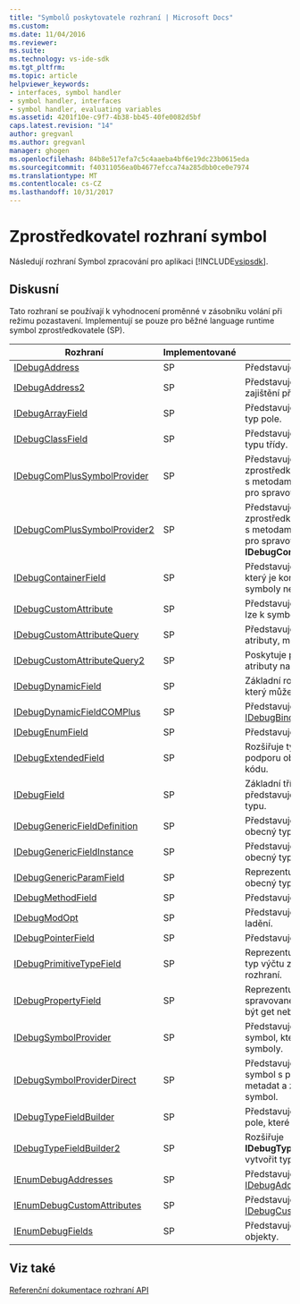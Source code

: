 ```yaml
---
title: "Symbolů poskytovatele rozhraní | Microsoft Docs"
ms.custom: 
ms.date: 11/04/2016
ms.reviewer: 
ms.suite: 
ms.technology: vs-ide-sdk
ms.tgt_pltfrm: 
ms.topic: article
helpviewer_keywords:
- interfaces, symbol handler
- symbol handler, interfaces
- symbol handler, evaluating variables
ms.assetid: 4201f10e-c9f7-4b38-bb45-40fe0082d5bf
caps.latest.revision: "14"
author: gregvanl
ms.author: gregvanl
manager: ghogen
ms.openlocfilehash: 84b8e517efa7c5c4aaeba4bf6e19dc23b0615eda
ms.sourcegitcommit: f40311056ea0b4677efcca74a285dbb0ce0e7974
ms.translationtype: MT
ms.contentlocale: cs-CZ
ms.lasthandoff: 10/31/2017
---
```

# <a name="symbol-provider-interfaces"></a>Zprostředkovatel rozhraní symbol
Následují rozhraní Symbol zpracování pro aplikaci [!INCLUDE[vsipsdk](../../../extensibility/includes/vsipsdk_md.md)].  
  
## <a name="discussion"></a>Diskusní  
 Tato rozhraní se používají k vyhodnocení proměnné v zásobníku volání při režimu pozastavení. Implementují se pouze pro běžné language runtime symbol zprostředkovatele (SP).  
  
|Rozhraní|Implementované|Popis|  
|---------------|--------------------|-----------------|  
|[IDebugAddress](../../../extensibility/debugger/reference/idebugaddress.md)|SP|Představuje adresu položky.|  
|[IDebugAddress2](../../../extensibility/debugger/reference/idebugaddress2.md)|SP|Představuje adresu položku, zajištění přístupu k ID procesu.|  
|[IDebugArrayField](../../../extensibility/debugger/reference/idebugarrayfield.md)|SP|Představuje na symbol pole nebo typ pole.|  
|[IDebugClassField](../../../extensibility/debugger/reference/idebugclassfield.md)|SP|Představuje symbol třídy nebo typu třídy.|  
|[IDebugComPlusSymbolProvider](../../../extensibility/debugger/reference/idebugcomplussymbolprovider.md)|SP|Představuje symbol zprostředkovatele modelu COM + s metodami, které jsou specifické pro spravovaný kód.|  
|[IDebugComPlusSymbolProvider2](../../../extensibility/debugger/reference/idebugcomplussymbolprovider2.md)|SP|Představuje symbol zprostředkovatele modelu COM + s metodami, které jsou specifické pro spravovaný kód a rozšiřuje **IDebugComPlusSymbolProvider**.|  
|[IDebugContainerField](../../../extensibility/debugger/reference/idebugcontainerfield.md)|SP|Představuje symbol nebo typ, který je kontejner pro další symboly nebo typy.|  
|[IDebugCustomAttribute](../../../extensibility/debugger/reference/idebugcustomattribute.md)|SP|Představuje vlastní atribut, který lze k symbolu.|  
|[IDebugCustomAttributeQuery](../../../extensibility/debugger/reference/idebugcustomattributequery.md)|SP|Představuje dotaz pro vlastní atributy, metoda nebo typu.|  
|[IDebugCustomAttributeQuery2](../../../extensibility/debugger/reference/idebugcustomattributequery2.md)|SP|Poskytuje přístup k vlastní atributy na symbol.|  
|[IDebugDynamicField](../../../extensibility/debugger/reference/idebugdynamicfield.md)|SP|Základní rozhraní pro žádný typ, který můžete určit za běhu.|  
|[IDebugDynamicFieldCOMPlus](../../../extensibility/debugger/reference/idebugdynamicfieldcomplus.md)|SP|Představuje dynamické pole pro [IDebugBinder](../../../extensibility/debugger/reference/idebugbinder.md) objektu.|  
|[IDebugEnumField](../../../extensibility/debugger/reference/idebugenumfield.md)|SP|Představuje typ výčtu.|  
|[IDebugExtendedField](../../../extensibility/debugger/reference/idebugextendedfield.md)|SP|Rozšiřuje typy polí k dispozici pro podporu obecné spravovaného kódu.|  
|[IDebugField](../../../extensibility/debugger/reference/idebugfield.md)|SP|Základní třída pro všechna pole; představuje popis symbolu nebo typu.|  
|[IDebugGenericFieldDefinition](../../../extensibility/debugger/reference/idebuggenericfielddefinition.md)|SP|Představuje definici pole pro obecný typ spravovaného kódu.|  
|[IDebugGenericFieldInstance](../../../extensibility/debugger/reference/idebuggenericfieldinstance.md)|SP|Představuje instanci pole pro obecný typ spravovaného kódu.|  
|[IDebugGenericParamField](../../../extensibility/debugger/reference/idebuggenericparamfield.md)|SP|Reprezentuje parametr pro obecný typ spravovaného kódu.|  
|[IDebugMethodField](../../../extensibility/debugger/reference/idebugmethodfield.md)|SP|Představuje metodu.|  
|[IDebugModOpt](../../../extensibility/debugger/reference/idebugmodopt.md)|SP|Představuje volitelný modifikátor ladění.|  
|[IDebugPointerField](../../../extensibility/debugger/reference/idebugpointerfield.md)|SP|Představuje ukazatel.|  
|[IDebugPrimitiveTypeField](../../../extensibility/debugger/reference/idebugprimitivetypefield.md)|SP|Reprezentuje hodnotu primitivní typ výčtu ze [IDebugField](../../../extensibility/debugger/reference/idebugfield.md) rozhraní.|  
|[IDebugPropertyField](../../../extensibility/debugger/reference/idebugpropertyfield.md)|SP|Reprezentuje vlastnost třídy spravovaného kódu, která může být get nebo nastavit.|  
|[IDebugSymbolProvider](../../../extensibility/debugger/reference/idebugsymbolprovider.md)|SP|Představuje zprostředkovatele symbol, který obsahuje typy a symboly.|  
|[IDebugSymbolProviderDirect](../../../extensibility/debugger/reference/idebugsymbolproviderdirect.md)|SP|Představuje zprostředkovatele symbol s přímým přístupem do metadat a základní rozhraní symbol.|  
|[IDebugTypeFieldBuilder](../../../extensibility/debugger/reference/idebugtypefieldbuilder.md)|SP|Představuje schopnost vytvářet pole, které představuje typ.|  
|[IDebugTypeFieldBuilder2](../../../extensibility/debugger/reference/idebugtypefieldbuilder2.md)|SP|Rozšiřuje **IDebugTypeFieldBuilder** mohli vytvořit typy polí.|  
|[IEnumDebugAddresses](../../../extensibility/debugger/reference/ienumdebugaddresses.md)|SP|Představuje kolekci [IDebugAddress](../../../extensibility/debugger/reference/idebugaddress.md) objekty.|  
|[IEnumDebugCustomAttributes](../../../extensibility/debugger/reference/ienumdebugcustomattributes.md)|SP|Představuje kolekci [IDebugCustomAttribute](../../../extensibility/debugger/reference/idebugcustomattribute.md) objekty.|  
|[IEnumDebugFields](../../../extensibility/debugger/reference/ienumdebugfields.md)|SP|Představuje kolekci [IDebugField](../../../extensibility/debugger/reference/idebugfield.md) objekty.|  
  
## <a name="see-also"></a>Viz také  
 [Referenční dokumentace rozhraní API](../../../extensibility/debugger/reference/api-reference-visual-studio-debugging.md)